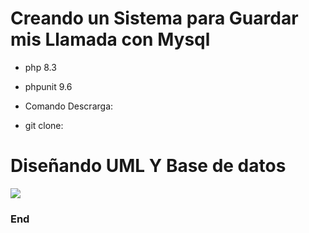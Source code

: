 # Creando un Sistema para Guardar mis Llamada con Mysql

- php 8.3
- phpunit 9.6

- Comando Descrarga:
- git clone: 


# Diseñando UML Y Base de datos



![](https://i.postimg.cc/FH3VxjpQ/Captura-de-pantalla-2024-09-23-202108.png)


### End
